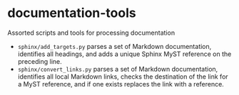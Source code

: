 # documentation-tools
Assorted scripts and tools for processing documentation

- `sphinx/add_targets.py` parses a set of Markdown documentation, identifies all headings, and adds a unique Sphinx MyST reference on the preceding line.
- `sphinx/convert_links.py` parses a set of Markdown documentation, identifies all local Markdown links, checks the destination of the link for a MyST reference, and if one exists replaces the link with a reference.
